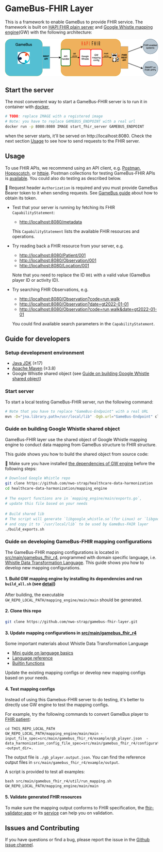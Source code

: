 # GameBus-FHIR Layer

This is a framework to enable GameBus to provide FHIR service.
The framework is built on [HAPI FHIR plain server](https://hapifhir.io/hapi-fhir/docs/server_plain/introduction.html) and [Google Whistle mapping engine](https://github.com/GoogleCloudPlatform/healthcare-data-harmonization)(GW) with the following architecture:

![GB](image/gb_fhir_layer.png)

## Start the server
The most convenient way to start a GameBus-FHIR server is to run it in container with [docker](https://www.docker.com/),

```bash
# TODO: replace IMAGE with a registered image
# Note: you have to replace GAMEBUS_ENDPOINT with a real url
docker run -p 8080:8080 IMAGE start_fhir_server GAMEBUS_ENDPOINT
```
when the server starts, it'll be served on http://localhost:8080. Check the next section [Usage](#Usage) to see how to send requests to the FHIR server.

## Usage
To use FHIR APIs, we recommend using an API client, e.g. [Postman](https://www.postman.com/), [Hoppscotch](https://hoppscotch.io/), or [httpie](https://httpie.io/). Postman collections for testing GameBus-FHIR APIs is [available](https://github.com/nwo-strap/postman-collections). You could also do testing as described below.

:bell: Request header `Authorization` is required and you must provide GameBus Bearer token to it when sending requests. See [GameBus guide](https://devdocs.gamebus.eu/#ok-fine-but-how-can-i-make-requests-from-outside-the-app) about how to obtain its token.

-   Test that your server is running by fetching its FHIR `CapabilityStatement`:

    -   <http://localhost:8080/metadata>

    This `CapabilityStatement` lists the available FHIR resources and operations.

-   Try reading back a FHIR resource from your server, e.g.

    -   <http://localhost:8080/Patient/001>
    -   <http://localhost:8080/Observation/001>
    -   <http://localhost:8080/Location/001>

    Note that you need to replace the ID `001` with a valid value (GameBus player ID or activity ID).

-   Try searching FHIR Observations, e.g.

    -   <http://localhost:8080/Observation?code=run,walk>
    -   <http://localhost:8080/Observation?date=gt2022-01-01>
    -   <http://localhost:8080/Observation?code=run,walk&date=gt2022-01-01>

    You could find available search parameters in the `CapabilityStatement`.



## Guide for developers

### Setup development environment

- [Java JDK](https://openjdk.java.net/) (≥17)
- [Apache Maven](https://maven.apache.org/) (≥3.8)
- Google Whistle shared object (see [Guide on building Google Whistle shared object](#Guide-on-building-Google-Whistle-shared-object))


### Start server

To start a local testing GameBus-FHIR server, run the following command:

```bash
# Note that you have to replace "GameBus-Endpoint" with a real URL
mvn -D="jna.library.path=/usr/local/lib" -Dgb.url="GameBus-Endpoint" clean jetty:run
```


### Guide on building Google Whistle shared object

GameBus-FHIR layer use the shared object of Google Whistle mapping engine to conduct data mapping from GameBus structure to FHIR structure.

This guide shows you how to build the shared object from source code:

:bell: Make sure you have installed [the dependencies of GW engine](https://github.com/nwo-strap/healthcare-data-harmonization#details) before the following steps:

```bash
# Download Google Whistle repo
git clone https://github.com/nwo-strap/healthcare-data-harmonization
cd healthcare-data-harmonization/mapping_engine

# The export functions are in `mapping_engine/main/exports.go`,
# update this file based on your needs

# Build shared lib
# The script will generate `libgoogle_whistle.so`(for Linux) or `libgoogle_whistle.dylib`(for MacOS)
# and copy it to `/usr/local/lib` to be used by GameBus-FHIR layer
./build_exports.sh
```

### Guide on developing GameBus-FHIR mapping configurations

The GameBus-FHIR mapping configurations is located in [src/main/gamebus_fhir_r4](src/main/gamebus_fhir_r4), programmed with domain specific language, i.e. [Whistle Data Transformation Language](https://github.com/nwo-strap/healthcare-data-harmonization). This guide shows you how to develop new mapping configurations.

#### 1. Build GW mapping engine by installing its dependencies and run `build_all.sh` (see [detail](https://github.com/nwo-strap/healthcare-data-harmonization#details))

After building, the executable `GW_REPO_LOCAL_PATH/mapping_engine/main/main` should be generated.

#### 2. Clone this repo

```bash
git clone https://github.com/nwo-strap/gamebus-fhir-layer.git
```

#### 3. Update mapping configurations in [src/main/gamebus_fhir_r4](src/main/gamebus_fhir_r4)

Some important materials about Whistle Data Transformation Language

-   [Mini guide on language basics](https://github.com/nwo-strap/healthcare-data-harmonization/blob/master/mapping_language/doc/codelab.md)
-   [Language reference](https://github.com/nwo-strap/healthcare-data-harmonization/blob/master/mapping_language/doc/reference.md)
-   [Builtin functions](https://github.com/nwo-strap/healthcare-data-harmonization/blob/master/mapping_language/doc/builtins.md)

Update the existing mapping configs or develop new mapping configs based on your needs.

#### 4. Test mapping configs

Instead of using this Gamebus-FHIR server to do testing, it's better to directly use GW engine to test the mapping configs.

For example, try the following commands to convert GameBus player to [FHIR patient](https://www.hl7.org/fhir/patient.html):

    cd THIS_REPO_LOCAL_PATH
    GW_REPO_LOCAL_PATH/mapping_engine/main/main -input_file_spec=src/main/gamebus_fhir_r4/example/gb_player.json  -data_harmonization_config_file_spec=src/main/gamebus_fhir_r4/configurations/player.textproto -output_dir=.

The output file is `./gb_player.output.json`.
You can find the reference output files in `src/main/gamebus_fhir_r4/example/output`.

A script is provided to test all examples:

    bash src/main/gamebus_fhir_r4/util/run_mapping.sh GW_REPO_LOCAL_PATH/mapping_engine/main/main

#### 5. Validate generated FHIR resources

To make sure the mapping output conforms to FHIR specification, the [fhir-validator-app](https://github.com/inferno-framework/fhir-validator-app) or its [service](https://inferno.healthit.gov/validator/) can help you on validation.



## Issues and Contributing

If you have questions or find a bug, please report the issue in the
[Github issue channel](https://github.com/nwo-strap/gamebus-fhir-layer/issues).
